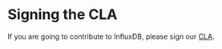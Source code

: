 # Signing the CLA

If you are going to contribute to InfluxDB, please sign our [CLA](https://influxdata.com/community/cla/).
